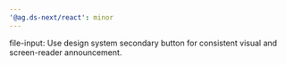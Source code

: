 ```yaml
---
'@ag.ds-next/react': minor
---
```


file-input: Use design system secondary button for consistent visual and screen-reader announcement.
